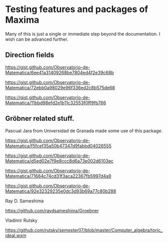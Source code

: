 # Testing features and packages of Maxima

Many of this is just a single or immediate step beyond the documentation. I wish can be advanced further.

## Direction fields

https://gist.github.com/Observatorio-de-Matematica/6ee41a31409268be7804ed4f2e39c68b

https://gist.github.com/Observatorio-de-Matematica/72ebb0a98029e96f336ed2c8b575de68

https://gist.github.com/Observatorio-de-Matematica/11bbd98efd2e1b11c32553f0ff9fb766

## Gröbner related stuff.

Pascual Jara from Universidad de Granada made some use of this package.

https://gist.github.com/Observatorio-de-Matematica/f5fcef35a50b47347d9fabbd04026555

https://gist.github.com/Observatorio-de-Matematica/d5ed02e7f9e8ccc8d6a73e002d6103ec

https://gist.github.com/Observatorio-de-Matematica/71664c74cd31f3aca22367fb5997d4a9

https://gist.github.com/Observatorio-de-Matematica/92e32329235e0dc3d93b69a77c80b288

Ray D. Sameshima

https://github.com/raydsameshima/Groebner

Vladimir Rutsky

https://github.com/rutsky/semester07/blob/master/Computer_algebra/toric_ideal.wxm
